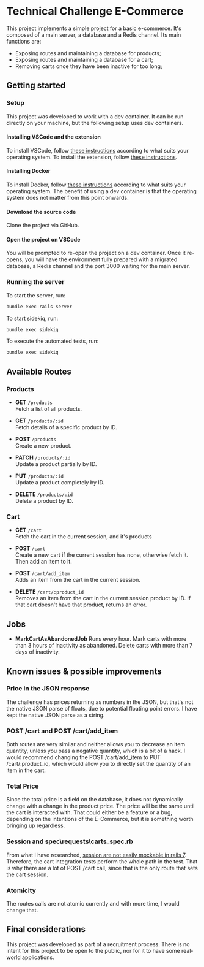 # Technical Challenge E-Commerce
This project implements a simple project for a basic e-commerce. It's composed of a main server, a database and a Redis channel. Its main functions are:
- Exposing routes and maintaining a database for products;
- Exposing routes and maintaining a database for a cart;
- Removing carts once they have been inactive for too long;

## Getting started
### Setup
This project was developed to work with a dev container. It can be run directly on your machine, but the following setup uses dev containers.

#### Installing VSCode and the extension
To install VSCode, follow [these instructions](https://code.visualstudio.com/download) according to what suits your operating system.
To install the extension, follow [these instructions](https://marketplace.visualstudio.com/items?itemName=ms-vscode-remote.remote-containers).

#### Installing Docker
To install Docker, follow [these instructions](https://docs.docker.com/get-started/get-docker/) according to what suits your operating system. The benefit of using a dev container is that the operating system does not matter from this point onwards.

#### Download the source code
Clone the project via GitHub.

#### Open the project on VSCode
You will be prompted to re-open the project on a dev container.
Once it re-opens, you will have the environment fully prepared with a migrated database, a Redis channel and the port 3000 waiting for the main server.

### Running the server
To start the server, run:
```bash
bundle exec rails server
```

To start sidekiq, run:
```bash
bundle exec sidekiq
```

To execute the automated tests, run:
```bash
bundle exec sidekiq
```

## Available Routes
### Products
- **GET** `/products`  
  Fetch a list of all products.

- **GET** `/products/:id`  
  Fetch details of a specific product by ID.

- **POST** `/products`  
  Create a new product.

- **PATCH** `/products/:id`  
  Update a product partially by ID.

- **PUT** `/products/:id`  
  Update a product completely by ID.

- **DELETE** `/products/:id`  
  Delete a product by ID.

### Cart
- **GET** `/cart`  
  Fetch the cart in the current session, and it's products

- **POST** `/cart`  
  Create a new cart if the current session has none, otherwise fetch it.
  Then add an item to it.

- **POST** `/cart/add_item`  
  Adds an item from the cart in the current session.

- **DELETE** `/cart/:product_id`  
  Removes an item from the cart in the current session product by ID.
  If that cart doesn't have that product, returns an error.

## Jobs
- **MarkCartAsAbandonedJob**
  Runs every hour. Mark carts with more than 3 hours of inactivity as abandoned. Delete carts with more than 7 days of inactivity.

## Known issues & possible improvements
### Price in the JSON response
  The challenge has prices returning as numbers in the JSON, but that's not the native JSON parse of floats, due to potential floating point errors. I have kept the native JSON parse as a string.

### POST /cart and POST /cart/add_item
  Both routes are very similar and neither allows you to decrease an item quantity, unless you pass a negative quantity, which is a bit of a hack. I would recommend changing the POST /cart/add_item to PUT /cart/:product_id, which would allow you to directly set the quantity of an item in the cart.

### Total Price
  Since the total price is a field on the database, it does not dynamically change with a change in the product price. The price will be the same until the cart is interacted with. That could either be a feature or a bug, depending on the intentions of the E-Commerce, but it is something worth bringing up regardless.

### Session and spec\requests\carts_spec.rb
 From what I have researched, [session are not easily mockable in rails 7](https://stackoverflow.com/a/74640014). Therefore, the cart integration tests perform the whole path in the test. That is why there are a lot of POST /cart call, since that is the only route that sets the cart session.

### Atomicity
 The routes calls are not atomic currently and with more time, I would change that.

## Final considerations
This project was developed as part of a recruitment process. There is no intent for this project to be open to the public, nor for it to have some real-world applications.